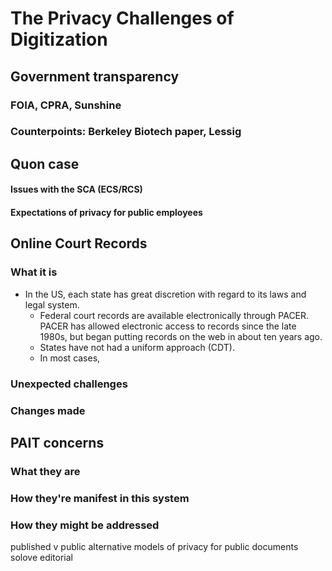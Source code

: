 # The Privacy Challenges of Digitization

## Government transparency

### FOIA, CPRA, Sunshine

### Counterpoints: Berkeley Biotech paper, Lessig

## Quon case

#### Issues with the SCA (ECS/RCS)

#### Expectations of privacy for public employees

## Online Court Records

### What it is

* In the US, each state has great discretion with regard to its laws and legal system.
	* Federal court records are available electronically through PACER. PACER has allowed electronic access to records since the late 1980s, but began putting records on the web in about ten years ago.
	* States have not had a uniform approach (CDT).
	* In most cases, 

### Unexpected challenges

### Changes made

## PAIT concerns

### What they are

### How they're manifest in this system

### How they might be addressed ###


published v public
alternative models of privacy for public documents
  solove
  editorial